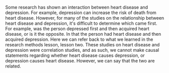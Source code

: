 Some research has shown an interaction between heart disease and depression.
For example, depression can increase the risk of death from heart disease.
However, for many of the studies on the relationship between heart disease and
depression, it's difficult to determine which came first. For example, was the
person depressed first and then acquired heart disease, or is it the opposite.
In that the person had heart disease and then acquired depression. Here we can
refer back to what we learned in the research methods lesson, lesson two. These
studies on heart disease and depression were correlation studies, and as such,
we cannot make causal statements regarding whether heart disease causes
depression, or depression causes heart disease. However, we can say that the
two are related.

